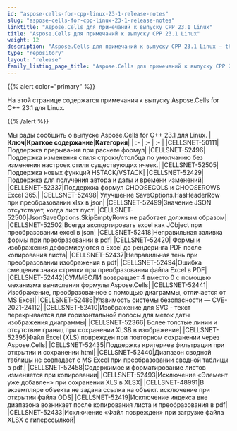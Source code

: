 ```yaml
---
id: "aspose-cells-for-cpp-linux-23-1-release-notes"
slug: "aspose-cells-for-cpp-linux-23-1-release-notes"
linktitle: "Aspose.Cells для примечаний к выпуску CPP 23.1 Linux"
title: "Aspose.Cells для примечаний к выпуску CPP 23.1 Linux"
weight: 12
description: "Aspose.Cells для примечаний к выпуску CPP 23.1 Linux – the latest updates and fixes."
type: "repository"
layout: "release"
family_listing_page_title: "Aspose.Cells для примечаний к выпуску CPP 23.1 Linux"
---
```

{{% alert color="primary" %}}

На этой странице содержатся примечания к выпуску Aspose.Cells for C++ 23.1 для Linux.

{{% /alert %}}

Мы рады сообщить о выпуске Aspose.Cells for C++ 23.1 для Linux.
|**Ключ**|**Краткое содержание**|**Категория**|
| :- | :- | :- |
|CELLSNET-50111|Поддержка прерывания при расчете формул|
|CELLSNET-52496|Поддержка изменения стиля строки/столбца по умолчанию без изменения настроек стиля существующих ячеек.|
|CELLSNET-52505|Поддержка новых функций HSTACK/VSTACK|
|CELLSNET-52429|Поддержка для получения автора и даты и времени изменений|
|CELLSNET-52337|Поддержка формул CHOOSECOLS и CHOOSEROWS Excel 365.|
|CELLSNET-52498| Улучшение SaveOptions.HasHeaderRow при преобразовании xlsx в json|
|CELLSNET-52499|Значение JSON отсутствует, когда лист пуст|
|CELLSNET-52500|JsonSaveOptions.SkipEmptyRows не работает должным образом|
|CELLSNET-52502|Всегда экспортировать excel как JObject при преобразовании excel в json|
|CELLSNET-52418|Неправильная заливка формы при преобразовании в pdf|
|CELLSNET-52420| Формы и изображения деформируются в Excel до рендеринга PDF после копирования листа|
|CELLSNET-52437|Неправильная тень при преобразовании изображения в pdf|
|CELLSNET-52494|Ошибка смещения знака стрелки при преобразовании файла Excel в PDF|
|CELLSNET-52442|СУММЕСЛИ возвращает 4 вместо 0 с помощью механизма вычисления формулы Aspose.Cells|
|CELLSNET-52441|Изображение, преобразованное с помощью диаграммы, отличается от MS Excel|
|CELLSNET-52486|Уязвимость системы безопасности — CVE-2021-24112|
|CELLSNET-52410|Изображение для SVG - текст перекрывается для горизонтальной полосы для меток даты изображения диаграммы|
|CELLSNET-52366| Более толстые линии и отсутствие границ при сохранении XLSB в изображение|
|CELLSNET-52395|Файл Excel (XLS) поврежден при повторном сохранении через Aspose.Cells|
|CELLSNET-52435|Поддержка критериев фильтрации при открытии и сохранении html|
|CELLSNET-52440|Диапазон сводной таблицы не совпадает с MS Excel при преобразовании сводной таблицы в pdf.|
|CELLSNET-52458|Содержимое и форматирование листов изменяется при копировании|
|CELLSNET-52493|Исключение «Элемент уже добавлен» при сохранении XLS в XLSX|
|CELLSNET-48991|В экземпляре объекта не задана ссылка на объект. исключение при открытии файла ODS|
|CELLSNET-52419|Исключение индекса вне диапазона возникает после копирования листа и преобразования в pdf|
|CELLSNET-52433|Исключение «Файл поврежден» при загрузке файла XLSX с гиперссылкой|
